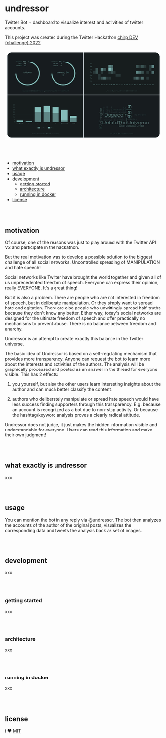# undressor

Twitter Bot + dashboard to visualize interest and activities of twitter accounts. 

This project was created during the Twitter Hackathon 
<a href="https://chirpdevchallenge.devpost.com/">chirp DEV {challenge} 2022</a>

<img src="docs/img/preview.png" >

<br/><br/>

- [motivation](#motivation)
- [what exactly is undressor](#what-exactly-is-undressor)  
- [usage](#usage)
- [development](#development)
    - [getting started](#getting-started)
    - [architecture](#architecture)
    - [running in docker](#running-in-docker)   
- [license](#license)

<br/><br/>


## motivation

Of course, one of the reasons was just to play around with the Twitter API V2 and participate in the hackathon. 

But the real motivation was to develop a possible solution to the biggest challenge of all social networks. Uncontrolled spreading of MANIPULATION and hate speech!

Social networks like Twitter have brought the world together and given all of us unprecedented freedom of speech. Everyone can express their opinion, really EVERYONE. It's a great thing! 

But it is also a problem. There are people who are not interested in freedom of speech, but in deliberate manipulation. Or they simply want to spread hate and agitation. There are also people who unwittingly spread half-truths because they don't know any better. Either way, today's social networks are designed for the ultimate freedom of speech and offer practically no mechanisms to prevent abuse. There is no balance between freedom and anarchy. 

Undressor is an attempt to create exactly this balance in the Twitter universe. 

The basic idea of Undressor is based on a self-regulating mechanism that provides more transparency. Anyone can request the bot to learn more about the interests and activities of the authors. The analysis will be graphically processed and posted as an answer in the thread for everyone visible. This has 2 effects:

1. you yourself, but also the other users learn interesting insights about the author and can much better classify the content.

2. authors who deliberately manipulate or spread hate speech would have less success finding supporters through this transparency. E.g. because an account is recognized as a bot due to non-stop activity. Or because the hashtag/keyword analysis proves a clearly radical attitude. 

Undressor does not judge, it just makes the hidden information visible and understandable for everyone. Users can read this information and make their own judgment!

<br/><br/>


## what exactly is undressor

xxx

<br/><br/>

## usage

You can mention the bot in any reply via @undressor. The bot then analyzes the accounts of the author of the original posts, visualizes the corresponding data and tweets the analysis back as set of images.

<br/><br/>


## development

xxx

<br/><br/>


### getting started

xxx

<br/><br/>

### architecture

xxx

<br/><br/>

### running in docker

xxx

<br/><br/>

## license

i ❤️ [MIT](LICENSE)